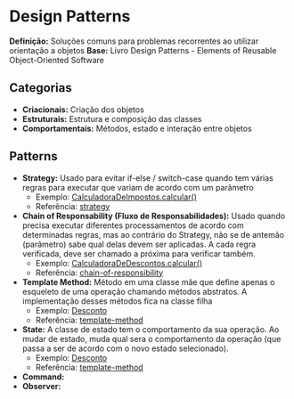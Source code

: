 # Design Patterns

**Definição:** Soluções comuns para problemas recorrentes ao utilizar orientação a objetos
**Base:** Livro Design Patterns - Elements of Reusable Object-Oriented Software

## Categorias

- **Criacionais:** Criação dos objetos
- **Estruturais:** Estrutura e composição das classes
- **Comportamentais:** Métodos, estado e interação entre objetos

## Patterns

- **Strategy:** Usado para evitar if-else / switch-case quando tem várias regras para executar que variam de acordo com um parâmetro
  - Exemplo: [CalculadoraDeImpostos.calcular()](https://github.com/fabiopsouza/learning-design-patterns/blob/main/loja/src/br/com/loja/alura/imposto/CalculadoraDeImpostos.java)
  - Referência: [strategy](https://refactoring.guru/pt-br/design-patterns/strategy)
- **Chain of Responsability (Fluxo de Responsabilidades):** Usado quando precisa executar diferentes processamentos de acordo com determinadas regras, mas ao contrário do Strategy, não se de antemão (parâmetro) sabe qual delas devem ser aplicadas. A cada regra verificada, deve ser chamado a próxima para verificar também. 
  - Exemplo: [CalculadoraDeDescontos.calcular()](https://github.com/fabiopsouza/learning-design-patterns/blob/main/loja/src/br/com/loja/alura/desconto/CalculadoraDeDescontos.java)
  - Referência: [chain-of-responsibility](https://refactoring.guru/design-patterns/chain-of-responsibility)
- **Template Method:** Método em uma classe mãe que define apenas o esqueleto de uma operação chamando métodos abstratos. A implementação desses métodos fica na classe filha
	- Exemplo: [Desconto](https://github.com/fabiopsouza/learning-design-patterns/blob/main/loja/src/br/com/loja/alura/desconto/Desconto.java)
	- Referência: [template-method](https://refactoring.guru/pt-br/design-patterns/template-method)
- **State:** A classe de estado tem o comportamento da sua operação. Ao mudar de estado, muda qual sera o comportamento da operação (que passa a ser de acordo com o novo estado selecionado). 
	- Exemplo: [Desconto](https://github.com/fabiopsouza/learning-design-patterns/blob/main/loja/src/br/com/loja/alura/orcamento/situacao/SituacaoOrcamento.java)
	- Referência: [template-method](https://refactoring.guru/pt-br/design-patterns/state)
- **Command:**
- **Observer:**
